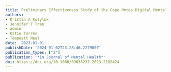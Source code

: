 ```yaml
---
title: Preliminary Effectiveness Study of the Cope Notes Digital Mental Health Program
authors:
- Kristin A Kosyluk
- Jennifer T Tran
- admin
- Katie Torres
- Tempestt Neal
date: '2023-01-01'
publishDate: '2024-01-02T23:28:46.227900Z'
publication_types: ["2"]
publication: '*In Journal of Mental Health*'
doi: https://doi.org/10.1080/09638237.2023.2182424
---
```


